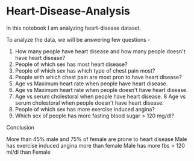 # Heart-Disease-Analysis

In this notebook I am analyzing heart-disease dataset.

To analyze the data, we will be answering few questions - 
1. How many people have heart disease and how many people doesn't have heart disease?
2. People of which sex has most heart disease?
3. People of which sex has which type of chest pain most?
4. People with which chest pain are most pron to have heart disease?
5. Age vs Maximum heart rate when people have heart disease.
6. Age vs Maximum heart rate when people doesn't have heart disease.
7. Age vs serum cholestoral when people have heart disease.
8 Age vs serum cholestoral when people doesn't have heart disease.
9. People of which sex has more exercise induced angina?
10. Which sex of people has more fasting blood sugar > 120 mg/dl?
             
Conclusion

More than 45% male and 75% of female are prone to heart disease
Male has exercise induced angina more than female
Male has more fbs > 120 ml/dl than Female

